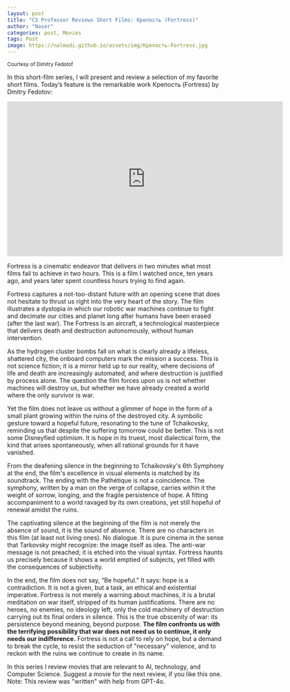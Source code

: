 ```yaml
---
layout: post
title: "CS Professor Reviews Short Films: Крепость (Fortress)"
author: "Naser"
categories: post, Movies
tags: Post
image: https://nalmadi.github.io/assets/img/Крепость-Fortress.jpg
---
```

<sup>Courtesy of Dimitry Fedotof</sup>


In this short-film series, I will present and review a selection of my favorite short films. Today’s feature is the remarkable work Крепость (Fortress) by Dmitry Fedotov:

<iframe title="vimeo-player" src="https://player.vimeo.com/video/67768281?h=ed0ad590ec" width="640" height="360" frameborder="0"    allowfullscreen></iframe> 




Fortress is a cinematic endeavor that delivers in two minutes what most films fail to achieve in two hours. This is a film I watched once, ten years ago, and years later spent countless hours trying to find again. 

Fortress captures a not-too-distant future with an opening scene that does not hesitate to thrust us right into the very heart of the story. The film illustrates a dystopia in which our robotic war machines continue to fight and decimate our cities and planet long after humans have been erased (after the last war). The Fortress is an aircraft, a technological masterpiece that delivers death and destruction autonomously, without human intervention.

As the hydrogen cluster bombs fall on what is clearly already a lifeless, shattered city, the onboard computers mark the mission a success.  This is not science fiction; it is a mirror held up to our reality, where decisions of life and death are increasingly automated, and where destruction is justified by process alone. The question the film forces upon us is not whether machines will destroy us, but whether we have already created a world where the only survivor is war. 

Yet the film does not leave us without a glimmer of hope in the form of a small plant growing within the ruins of the destroyed city. A symbolic gesture toward a hopeful future, resonating to the tune of Tchaikovsky, reminding us that despite the suffering tomorrow could be better. This is not some Disneyfied optimism. It is hope in its truest, most dialectical form, the kind that arises spontaneously, when all rational grounds for it have vanished.

From the deafening silence in the beginning to Tchaikovsky's 6th Symphony at the end, the film's excellence in visual elements is matched by its soundtrack. The ending with the Pathétique is not a coincidence. The symphony, written by a man on the verge of collapse, carries within it the weight of sorrow, longing, and the fragile persistence of hope. A fitting accompaniment to a world ravaged by its own creations, yet still hopeful of renewal amidst the ruins.

The captivating silence at the beginning of the film is not merely the absence of sound, it is the sound of absence.  There are no characters in this film (at least not living ones). No dialogue. It is pure cinema in the sense that Tarkovsky might recognize: the image itself as idea. The anti-war message is not preached; it is etched into the visual syntax. Fortress haunts us precisely because it shows a world emptied of subjects, yet filled with the consequences of subjectivity.

In the end, the film does not say, “Be hopeful.” It says: hope is a contradiction. It is not a given, but a task, an ethical and existential imperative. Fortress is not merely a warning about machines, it is a brutal meditation on war itself, stripped of its human justifications. There are no heroes, no enemies, no ideology left, only the cold machinery of destruction carrying out its final orders in silence. This is the true obscenity of war: its persistence beyond meaning, beyond purpose. **The film confronts us with the terrifying possibility that war does not need us to continue, it only needs our indifference.** Fortress is not a call to rely on hope, but a demand to break the cycle, to resist the seduction of "necessary" violence, and to reckon with the ruins we continue to create in its name.

In this series I review movies that are relevant to AI, technology, and Computer Science.  Suggest a movie for the next review, if you like this one.
Note: This review was "written" with help from GPT-4o.

